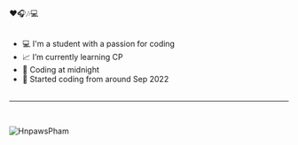 ❤🎧🎶💻 <br/><br/>

- 💻 I'm a student with a passion for coding
- 📈 I’m currently learning CP
- 🌇 Coding at midnight
- 💓 Started coding from around Sep 2022<br/><br/>
---------------------------------------------------------------------------------------------------------------------------
<br/>

![HnpawsPham](https://github-readme-stats.vercel.app/api/top-langs/?username=HnpawsPham&theme=dark&hide_border=false&include_all_commits=true&count_private=true&layout=compact)
